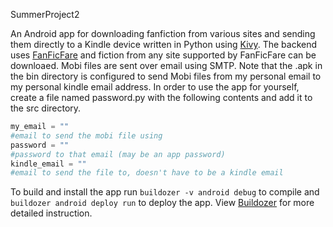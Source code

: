 SummerProject2

An Android app for downloading fanfiction from various sites and sending them directly to a Kindle device written in Python using [Kivy](https://kivy.org/). The backend uses [FanFicFare](https://github.com/JimmXinu/FanFicFare) and fiction from any site supported by FanFicFare can be downloaed. Mobi files are sent over email using SMTP. Note that the .apk in the bin directory is configured to send Mobi files from my personal email to my personal kindle email address. In order to use the app for yourself, create a file named password.py with the following contents and add it to the src directory. 

```python 
my_email = ""
#email to send the mobi file using
password = ""
#password to that email (may be an app password)
kindle_email = ""
#email to send the file to, doesn't have to be a kindle email
```
To build and install the app run `buildozer -v android debug` to compile and `buildozer android deploy run` to deploy the app. View [Buildozer](https://buildozer.readthedocs.io/en/latest/) for more detailed instruction.
